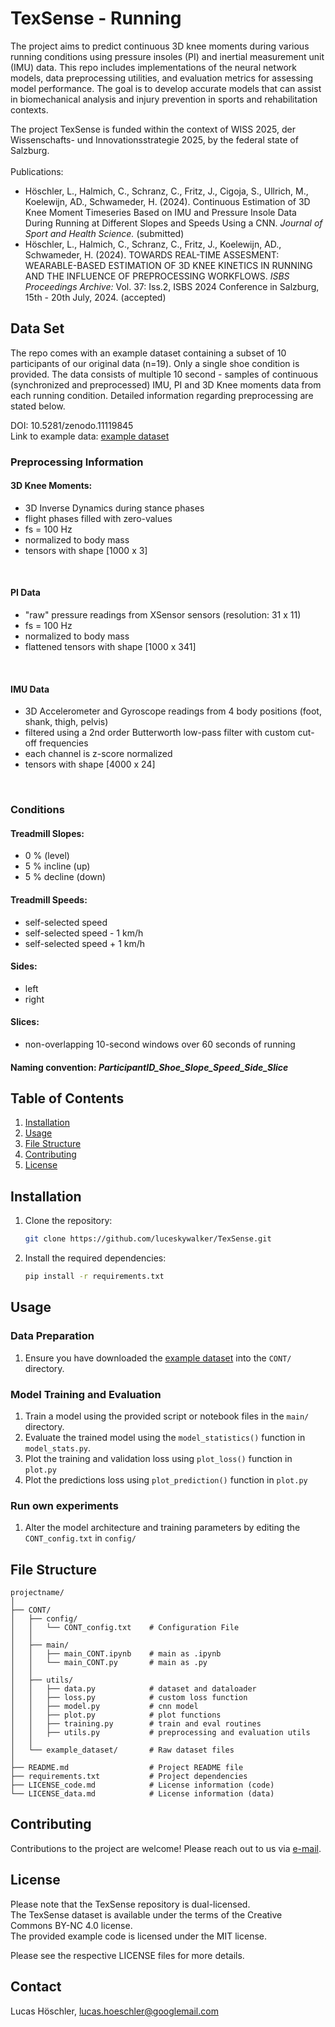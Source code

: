 # TexSense - Running

The project aims to predict continuous 3D knee moments during various running conditions using pressure insoles (PI) 
and inertial measurement unit (IMU) data. This repo includes implementations of the neural network models, 
data preprocessing utilities, and evaluation metrics for assessing model performance.
The goal is to develop accurate models that can assist in biomechanical analysis and injury prevention in sports and 
rehabilitation contexts.

The project TexSense is funded within the context of WISS 2025, der Wissenschafts- und Innovationsstrategie 2025, by the federal state of Salzburg.<br><br>
Publications:
- Höschler, L., Halmich, C., Schranz, C., Fritz, J., Cigoja, S., Ullrich, M., Koelewijn, AD., Schwameder, H. (2024). Continuous Estimation of 3D Knee Moment Timeseries Based on IMU and Pressure Insole Data During Running at Different Slopes and Speeds Using a CNN. *Journal of Sport and Health Science.* (submitted)
- Höschler, L., Halmich, C., Schranz, C., Fritz, J., Koelewijn, AD., Schwameder, H. (2024). TOWARDS REAL-TIME ASSESMENT: WEARABLE-BASED ESTIMATION OF 3D KNEE KINETICS IN RUNNING AND THE INFLUENCE OF PREPROCESSING WORKFLOWS. *ISBS Proceedings Archive:* Vol. 37: Iss.2, ISBS 2024 Conference in Salzburg, 15th - 20th July, 2024. (accepted)
## Data Set

The repo comes with an example dataset containing a subset of 10 participants of our original data (n=19). 
Only a single shoe condition is provided.
The data consists of multiple 10 second - samples of continuous (synchronized and preprocessed) IMU, PI and 3D Knee moments data from each running condition.
Detailed information regarding preprocessing are stated below.

DOI: 10.5281/zenodo.11119845
<br>Link to example data: [example dataset](https://doi.org/10.5281/zenodo.11119845)<br>

### Preprocessing Information
#### 3D Knee Moments: 
- 3D Inverse Dynamics during stance phases
- flight phases filled with zero-values
- fs = 100 Hz
- normalized to body mass
- tensors with shape [1000 x 3]
<br>

#### PI Data
- "raw" pressure readings from XSensor sensors (resolution: 31 x 11)
- fs = 100 Hz
- normalized to body mass
- flattened tensors with shape [1000 x 341]
<br>

#### IMU Data
- 3D Accelerometer and Gyroscope readings from 4 body positions (foot, shank, thigh, pelvis)
- filtered using a 2nd order Butterworth low-pass filter with custom cut-off frequencies
- each channel is z-score normalized
- tensors with shape [4000 x 24]
<br>

### Conditions
#### Treadmill Slopes: 
- 0 % (level)
- 5 % incline (up)
- 5 % decline (down)<br>

#### Treadmill Speeds:
- self-selected speed
- self-selected speed - 1 km/h
- self-selected speed + 1 km/h<br>
#### Sides:
- left
- right<br>
#### Slices:
- non-overlapping 10-second windows over 60 seconds of running<br>
#### Naming convention: *ParticipantID_Shoe_Slope_Speed_Side_Slice*



## Table of Contents

1. [Installation](#installation)
2. [Usage](#usage)
3. [File Structure](#file-structure)
4. [Contributing](#contributing)
5. [License](#license)

## Installation

1. Clone the repository:
    ```bash
    git clone https://github.com/luceskywalker/TexSense.git
    ```
2. Install the required dependencies:
    ```bash
    pip install -r requirements.txt
    ```

## Usage

### Data Preparation
1. Ensure you have downloaded the [example dataset](https://doi.org/10.5281/zenodo.11119845) into the `CONT/` directory. 

### Model Training and Evaluation
1. Train a model using the provided script or notebook files in the `main/` directory.
2. Evaluate the trained model using the `model_statistics()` function in `model_stats.py`.
3. Plot the training and validation loss using `plot_loss()` function in `plot.py`
4. Plot the predictions loss using `plot_prediction()` function in `plot.py`

### Run own experiments
1. Alter the model architecture and training parameters by editing the `CONT_config.txt` in `config/`


## File Structure

```
projectname/
│
├── CONT/
│   ├── config/ 
│   │   └── CONT_config.txt    # Configuration File
│   │
│   ├── main/
│   │   ├── main_CONT.ipynb    # main as .ipynb
│   │   └── main_CONT.py       # main as .py
│   │
│   ├── utils/
│   │   ├── data.py            # dataset and dataloader
│   │   ├── loss.py            # custom loss function
│   │   ├── model.py           # cnn model
│   │   ├── plot.py            # plot functions
│   │   ├── training.py        # train and eval routines
│   │   ├── utils.py           # preprocessing and evaluation utils
│   │
│   └── example_dataset/       # Raw dataset files
│
├── README.md                  # Project README file
├── requirements.txt           # Project dependencies
├── LICENSE_code.md            # License information (code)
└── LICENSE_data.md            # License information (data)
```


## Contributing

Contributions to the project are welcome! Please reach out to us via [e-mail](mailto:lucas.hoeschler@googlemail.com). 

## License
Please note that the TexSense repository is dual-licensed.
<br>
The TexSense dataset is available under the terms of the Creative Commons BY-NC 4.0 license.
<br>
The provided example code is licensed under the MIT license. 

Please see the respective LICENSE files for more details.

## Contact
Lucas Höschler, [lucas.hoeschler@googlemail.com](mailto:lucas.hoeschler@googlemail.com)


